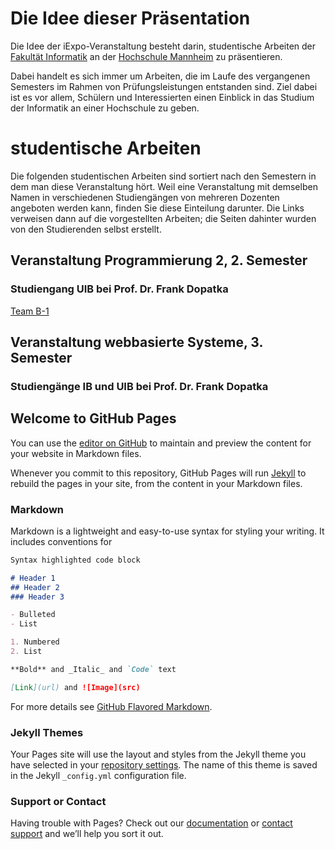 # Die Idee dieser Präsentation

Die Idee der iExpo-Veranstaltung besteht darin, studentische Arbeiten der [Fakultät Informatik](https://www.informatik.hs-mannheim.de/) an der [Hochschule Mannheim](https://www.hs-mannheim.de/) zu präsentieren.

Dabei handelt es sich immer um Arbeiten, die im Laufe des vergangenen Semesters im Rahmen von Prüfungsleistungen entstanden sind. Ziel dabei ist es vor allem, Schülern und Interessierten einen Einblick in das Studium der Informatik an einer Hochschule zu geben.

# studentische Arbeiten

Die folgenden studentischen Arbeiten sind sortiert nach den Semestern in dem man diese Veranstaltung hört. Weil eine Veranstaltung mit demselben Namen in verschiedenen Studiengängen von mehreren Dozenten angeboten werden kann, finden Sie diese Einteilung darunter. Die Links verweisen dann auf die vorgestellten Arbeiten; die Seiten dahinter wurden von den Studierenden selbst erstellt.

## Veranstaltung Programmierung 2, 2. Semester

### Studiengang UIB bei Prof. Dr. Frank Dopatka

[Team B-1](DOP_PR2_B1/)

## Veranstaltung webbasierte Systeme, 3. Semester

### Studiengänge IB und UIB bei Prof. Dr. Frank Dopatka








## Welcome to GitHub Pages

You can use the [editor on GitHub](https://github.com/informatik-mannheim/iExpo-Sommer-2021/edit/gh-pages/index.md) to maintain and preview the content for your website in Markdown files.

Whenever you commit to this repository, GitHub Pages will run [Jekyll](https://jekyllrb.com/) to rebuild the pages in your site, from the content in your Markdown files.

### Markdown

Markdown is a lightweight and easy-to-use syntax for styling your writing. It includes conventions for

```markdown
Syntax highlighted code block

# Header 1
## Header 2
### Header 3

- Bulleted
- List

1. Numbered
2. List

**Bold** and _Italic_ and `Code` text

[Link](url) and ![Image](src)
```

For more details see [GitHub Flavored Markdown](https://guides.github.com/features/mastering-markdown/).

### Jekyll Themes

Your Pages site will use the layout and styles from the Jekyll theme you have selected in your [repository settings](https://github.com/informatik-mannheim/iExpo-Sommer-2021/settings/pages). The name of this theme is saved in the Jekyll `_config.yml` configuration file.

### Support or Contact

Having trouble with Pages? Check out our [documentation](https://docs.github.com/categories/github-pages-basics/) or [contact support](https://support.github.com/contact) and we’ll help you sort it out.
